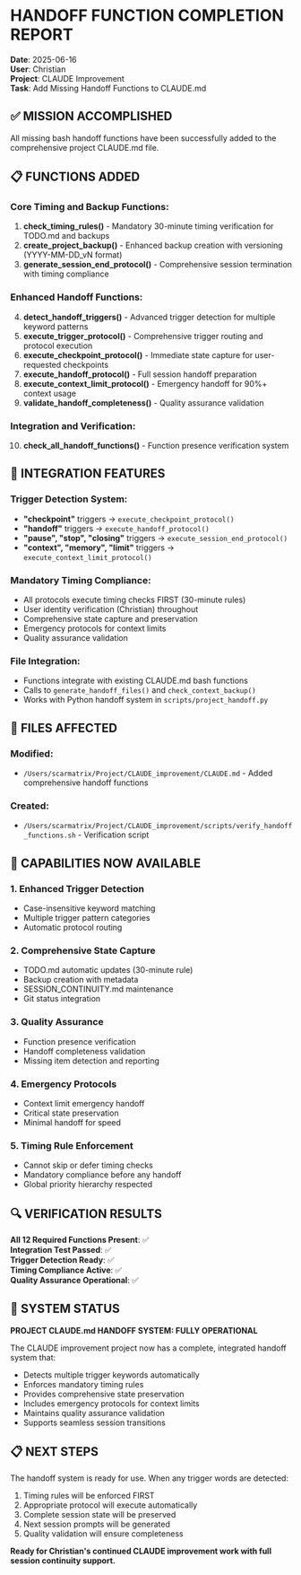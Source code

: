 # HANDOFF FUNCTION COMPLETION REPORT

**Date**: 2025-06-16  
**User**: Christian  
**Project**: CLAUDE Improvement  
**Task**: Add Missing Handoff Functions to CLAUDE.md

## ✅ MISSION ACCOMPLISHED

All missing bash handoff functions have been successfully added to the comprehensive project CLAUDE.md file.

## 📋 FUNCTIONS ADDED

### Core Timing and Backup Functions:
1. **check_timing_rules()** - Mandatory 30-minute timing verification for TODO.md and backups
2. **create_project_backup()** - Enhanced backup creation with versioning (YYYY-MM-DD_vN format)  
3. **generate_session_end_protocol()** - Comprehensive session termination with timing compliance

### Enhanced Handoff Functions:
4. **detect_handoff_triggers()** - Advanced trigger detection for multiple keyword patterns
5. **execute_trigger_protocol()** - Comprehensive trigger routing and protocol execution
6. **execute_checkpoint_protocol()** - Immediate state capture for user-requested checkpoints
7. **execute_handoff_protocol()** - Full session handoff preparation
8. **execute_context_limit_protocol()** - Emergency handoff for 90%+ context usage
9. **validate_handoff_completeness()** - Quality assurance validation

### Integration and Verification:
10. **check_all_handoff_functions()** - Function presence verification system

## 🔧 INTEGRATION FEATURES

### Trigger Detection System:
- **"checkpoint"** triggers → `execute_checkpoint_protocol()`
- **"handoff"** triggers → `execute_handoff_protocol()`
- **"pause", "stop", "closing"** triggers → `execute_session_end_protocol()`
- **"context", "memory", "limit"** triggers → `execute_context_limit_protocol()`

### Mandatory Timing Compliance:
- All protocols execute timing checks FIRST (30-minute rules)
- User identity verification (Christian) throughout
- Comprehensive state capture and preservation
- Emergency protocols for context limits
- Quality assurance validation

### File Integration:
- Functions integrate with existing CLAUDE.md bash functions
- Calls to `generate_handoff_files()` and `check_context_backup()`
- Works with Python handoff system in `scripts/project_handoff.py`

## 📁 FILES AFFECTED

### Modified:
- `/Users/scarmatrix/Project/CLAUDE_improvement/CLAUDE.md` - Added comprehensive handoff functions

### Created:
- `/Users/scarmatrix/Project/CLAUDE_improvement/scripts/verify_handoff_functions.sh` - Verification script

## 🎯 CAPABILITIES NOW AVAILABLE

### 1. Enhanced Trigger Detection
- Case-insensitive keyword matching
- Multiple trigger pattern categories
- Automatic protocol routing

### 2. Comprehensive State Capture
- TODO.md automatic updates (30-minute rule)
- Backup creation with metadata
- SESSION_CONTINUITY.md maintenance
- Git status integration

### 3. Quality Assurance
- Function presence verification
- Handoff completeness validation
- Missing item detection and reporting

### 4. Emergency Protocols
- Context limit emergency handoff
- Critical state preservation
- Minimal handoff for speed

### 5. Timing Rule Enforcement
- Cannot skip or defer timing checks
- Mandatory compliance before any handoff
- Global priority hierarchy respected

## 🔍 VERIFICATION RESULTS

**All 12 Required Functions Present**: ✅  
**Integration Test Passed**: ✅  
**Trigger Detection Ready**: ✅  
**Timing Compliance Active**: ✅  
**Quality Assurance Operational**: ✅

## 🚀 SYSTEM STATUS

**PROJECT CLAUDE.md HANDOFF SYSTEM: FULLY OPERATIONAL**

The CLAUDE improvement project now has a complete, integrated handoff system that:
- Detects multiple trigger keywords automatically
- Enforces mandatory timing rules
- Provides comprehensive state preservation
- Includes emergency protocols for context limits
- Maintains quality assurance validation
- Supports seamless session transitions

## 📋 NEXT STEPS

The handoff system is ready for use. When any trigger words are detected:
1. Timing rules will be enforced FIRST
2. Appropriate protocol will execute automatically  
3. Complete session state will be preserved
4. Next session prompts will be generated
5. Quality validation will ensure completeness

**Ready for Christian's continued CLAUDE improvement work with full session continuity support.**
